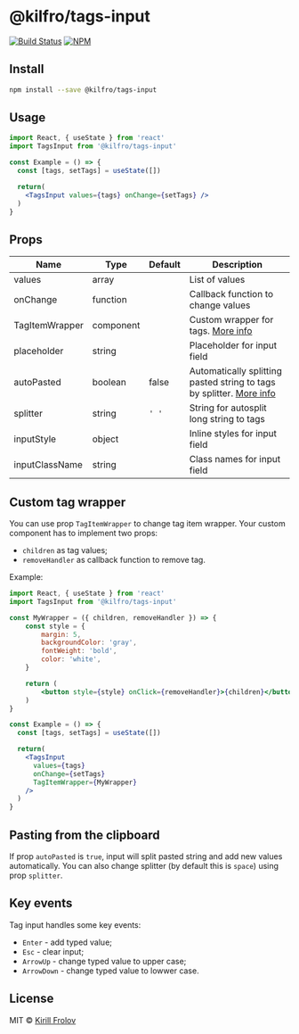 # @kilfro/tags-input

> 

[![Build Status](https://travis-ci.org/kilfro/tags-input.svg?branch=master)](https://travis-ci.org/kilfro/tags-input) [![NPM](https://img.shields.io/npm/v/@kilfro/tags-input.svg)](https://www.npmjs.com/package/@kilfro/tags-input) 

## Install

```bash
npm install --save @kilfro/tags-input
```

## Usage

```jsx
import React, { useState } from 'react'
import TagsInput from '@kilfro/tags-input'

const Example = () => {
  const [tags, setTags] = useState([])

  return(
    <TagsInput values={tags} onChange={setTags} />
  )
}
```

## Props

Name | Type | Default | Description
--- | --- | --- | ---
values | array | | List of values
onChange | function | | Callback function to change values
TagItemWrapper | component | | Custom wrapper for tags. [More info](#custom-tag-wrapper)
placeholder | string | | Placeholder for input field
autoPasted | boolean | false | Automatically splitting pasted string to tags by splitter. [More info](#pasting-from-the-clipboard)
splitter | string | ```' '``` | String for autosplit long string to tags
inputStyle | object | | Inline styles for input field
inputClassName | string | | Class names for input field

## Custom tag wrapper 

You can use prop `TagItemWrapper` to change tag item wrapper. Your custom component has to implement two props: 
* `children` as tag values;
* `removeHandler` as callback function to remove tag.

Example:

```jsx
import React, { useState } from 'react'
import TagsInput from '@kilfro/tags-input'

const MyWrapper = ({ children, removeHandler }) => {
    const style = {
        margin: 5,
        backgroundColor: 'gray',
        fontWeight: 'bold',
        color: 'white',
    }

    return (
        <button style={style} onClick={removeHandler}>{children}</button>
    )
}

const Example = () => {
  const [tags, setTags] = useState([])

  return(
    <TagsInput 
      values={tags} 
      onChange={setTags} 
      TagItemWrapper={MyWrapper}
    />
  )
}
```
## Pasting from the clipboard

If prop `autoPasted` is `true`, input will split pasted string and add new values automatically.
You can also change splitter (by default this is `space`) using prop `splitter`.

## Key events

Tag input handles some key events:
* `Enter` - add typed value;
* `Esc` - clear input;
* `ArrowUp` - change typed value to upper case;
* `ArrowDown` - change typed value to lowwer case.

## License

MIT © [Kirill Frolov](https://github.com/kilfro)
